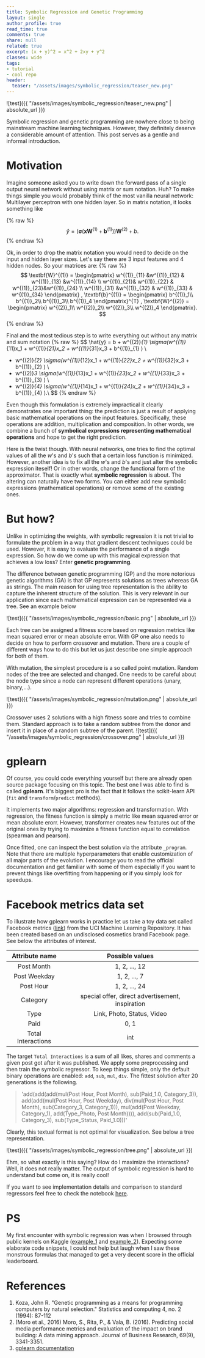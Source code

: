 ```yaml
---
title: Symbolic Regression and Genetic Programming
layout: single
author_profile: true
read_time: true
comments: true
share: null
related: true
excerpt: (x + y)^2 = x^2 + 2xy + y^2
classes: wide
tags:
- tutorial
- cool repo
header:
  teaser: "/assets/images/symbolic_regression/teaser_new.png"
---
```


![test]({{ "/assets/images/symbolic_regression/teaser_new.png" | absolute_url }})

Symbolic regression and genetic programming are nowhere close to being mainstream machine learning techniques. However, they definitely deserve a considerable amount of attention. This post serves as a gentle and informal introduction.

# Motivation
Imagine someone asked you to write down the forward pass of a single output neural network without using matrix or sum notation. Huh? To make things simple you would probably think of the most vanilla neural network: Multilayer perceptron with one hidden layer. So in matrix notation, it looks something like

{% raw %}
$$
\hat{y} =\big(\pmb{\sigma}(\textbf{x} \textbf{W}^{(1)} + \textbf{b}^{(1)})\big)\textbf{W}^{(2)} + b.
$$
{% endraw %}

Ok, in order to drop the matrix notation you would need to decide on the input and hidden layer sizes. Let's say there are 3 input features and 4 hidden nodes.  So your matrices are:
{% raw %}
$$
 \textbf{W}^{(1)} =
 \begin{pmatrix}
w^{(1)}_{11} &w^{(1)}_{12}  & w^{(1)}_{13} &w^{(1)}_{14} \\ 
 w^{(1)}_{21}& w^{(1)}_{22} &  w^{(1)}_{23}&w^{(1)}_{24} \\ 
w^{(1)}_{31} &w^{(1)}_{32}  & w^{(1)}_{33} & w^{(1)}_{34}
\end{pmatrix}
,
 \textbf{b}^{(1)} = 
 \begin{pmatrix}
b^{(1)}_1\\ 
b^{(1)}_2\\ 
b^{(1)}_3\\ 
b^{(1)}_4
\end{pmatrix}^{T}
,
 \textbf{W}^{(2)} = 
 \begin{pmatrix}
w^{(2)}_1\\ 
w^{(2)}_2\\ 
w^{(2)}_3\\ 
w^{(2)}_4
\end{pmatrix}.
$$
{% endraw %}

Final and the most tedious step is to write everything out without any matrix and sum notation
{% raw %}
$$
\hat{y} = b +  w^{(2)}_{1} \sigma(w^{(1)}_{11}x_1 + w^{(1)}_{21}x_2 + w^{(1)}_{31}x_3 + b^{(1)}_{1} ) \\
 + w^{(2)}_{2} \sigma(w^{(1)}_{12}x_1 + w^{(1)}_{22}x_2 + w^{(1)}_{32}x_3 + b^{(1)}_{2} ) \\
 + w^{(2)}_3 \sigma(w^{(1)}_{13}x_1 + w^{(1)}_{23}x_2 + w^{(1)}_{33}x_3 + b^{(1)}_{3} ) \\
 + w^{(2)}_{4} \sigma(w^{(1)}_{14}x_1 + w^{(1)}_{24}x_2 + w^{(1)}_{34}x_3 + b^{(1)}_{4} ).\\
$$
{% endraw %}

Even though this formulation is extremely impractical it clearly demonstrates one important thing: the prediction is just a result of applying basic mathematical operations on the input features. Specifically, these operations are addition, multiplication and composition. In other words, we combine a bunch of **symbolical expressions representing mathematical operations** and hope to get the right prediction. 

Here is the twist though. With neural networks, one tries to find the optimal values of all the *w*'s and *b*'s  such that a certain loss function is minimized. However, another idea is to fix all the *w*'s and *b*'s and just alter the symbolic expression iteself! Or in other words, change the functional form of the approximator. That is exactly what **symbolic regression** is about. The altering can naturally have two forms. You can either add new symbolic expressions (mathematical operations) or remove some of the existing ones.


# But how?
Unlike in optimizing the weights, with symbolic regression it is not trivial to formulate the problem in a way that gradient descent techniques could be used. However, it is easy to evaluate the performance of a single expression.
So how do we come up with this magical expression that achieves a low loss? Enter **genetic programming**.


The difference between genetic programming (GP) and the more notorious genetic algorithms (GA) is that GP represents solutions as trees whereas GA as strings. The main reason for using tree representation is the ability to capture the inherent structure of the solution. This is very relevant in our application since each mathematical expression can be represented via a tree. See an example below 

![test]({{ "/assets/images/symbolic_regression/basic.png" | absolute_url }})

Each tree can be assigned a fitness score based on regression metrics like mean squared error or mean absolute error. With GP one also needs to decide on how to perform  crossover and mutation. There are a couple of different ways how to do this but let us just describe one simple approach for both of them.

With mutation, the simplest procedure is a so called point mutation. Random nodes of the tree are selected and changed. One needs to be careful about the node type since a node can represent different operations (unary, binary,...).


![test]({{ "/assets/images/symbolic_regression/mutation.png" | absolute_url }})


Crossover uses 2 solutions  with a high fitness score and tries to combine them. Standard approach is to take a random subtree from the donor and insert it in place of a random subtree of the parent.
![test]({{ "/assets/images/symbolic_regression/crossover.png" | absolute_url }})

# gplearn
Of course, you could code everything yourself but there are already open source package focusing on this topic. The best one I was able to find is called **gplearn**. It's biggest pro is the fact that it follows the scikit-learn API (`fit` and `transform`/`predict` methods).

It implements two major algorithms: regression and transformation. With regression, the fitness function is simply a metric like mean squared error or mean absolute erorr. However, transformer creates new features out of the original ones by trying to maximize a fitness function equal to correlation (spearman and pearson).

Once fitted, one can inspect the best solution via the attribute `_program`. Note that there are multiple hyperparameters that enable customization of all major parts of the evolution. I encourage you to read the official documentation and get familiar with some of them especially if you want to prevent things like overfitting from happening or if you simply look for speedups.

# Facebook metrics data set
To illustrate how gplearn works in practice let us take a toy data set called Facebook metrics ([link](http://archive.ics.uci.edu/ml/datasets/Facebook+metrics)) from the UCI Machine Learning Repository. It has been created based on an undisclosed cosmetics brand Facebook page. See below the attributes of interest.

|   Attribute name  |                  Possible values                 |
|:-----------------:|:------------------------------------------------:|
| Post Month        | 1, 2, ..., 12                                    |
| Post Weekday      | 1, 2, ..., 7                                     |
| Post Hour         | 1, 2, ..., 24                                    |
| Category          | special offer, direct advertisement, inspiration |
| Type              | Link, Photo, Status, Video                       |
| Paid              | 0, 1                                             |
| Total Interactions | int                                              |

The target `Total Interactions` is a sum of all likes, shares and comments a given post got after it was published.  We apply some preprocessing and then train the symbolic regressor. To keep things simple, only the default binary operations are enabled: `add`, `sub`, `mul`, `div`. The fittest solution after 20 generations is the following.

> 
> 'add(add(add(mul(Post Hour, Post Month), sub(Paid_1.0, Category_3)), add(add(mul(Post Hour, Post Weekday), div(mul(Post Hour, Post Month), sub(Category_3, Category_1))), mul(add(Post Weekday, Category_1), add(Type_Photo, Post Month)))), add(sub(Paid_1.0, Category_3), sub(Type_Status, Paid_1.0)))'

Clearly, this textual format is not optimal for visualization. See below a tree representation.

![test]({{ "/assets/images/symbolic_regression/tree.png" | absolute_url }})

Ehm, so what exactly is this saying? How do I maximize the interactions? Well, it does not really matter. The output of symbolic regression is hard to understand but come on, it is really cool!

If you want to see implementation details and comparison to standard regressors feel free to check the notebook [here](https://github.com/jankrepl/symbolic-regression-genetic-programming/blob/master/main.ipynb).
# PS
My first encounter with symbolic regression was when I browsed through public kernels on Kaggle ([example_1](https://www.kaggle.com/scirpus/genetic-programming-lb-0-0643904) and [example_2](https://www.kaggle.com/scirpus/genetic-programming-lb-0-88)). Expecting some elaborate code snippets, I could not help but laugh when I saw these monstrous formulas that managed to get a very decent score in the official leaderboard. 
# References

1. Koza, John R. "Genetic programming as a means for programming computers by natural selection." Statistics and computing 4, no. 2 (1994): 87-112
2. (Moro et al., 2016) Moro, S., Rita, P., & Vala, B. (2016). Predicting social media performance metrics and evaluation of the impact on brand building: A data mining approach. Journal of Business Research, 69(9), 3341-3351.
3. [gplearn documentation](http://gplearn.readthedocs.io/en/stable/)


  <script type="text/x-mathjax-config">
    MathJax.Hub.Config({
      tex2jax: {
        skipTags: ['script', 'noscript', 'style', 'textarea', 'pre'],
        inlineMath: [['$','$']]
      }
    });
  </script>
  <script src="https://cdn.mathjax.org/mathjax/latest/MathJax.js?config=TeX-AMS-MML_HTMLorMML" type="text/javascript"></script>